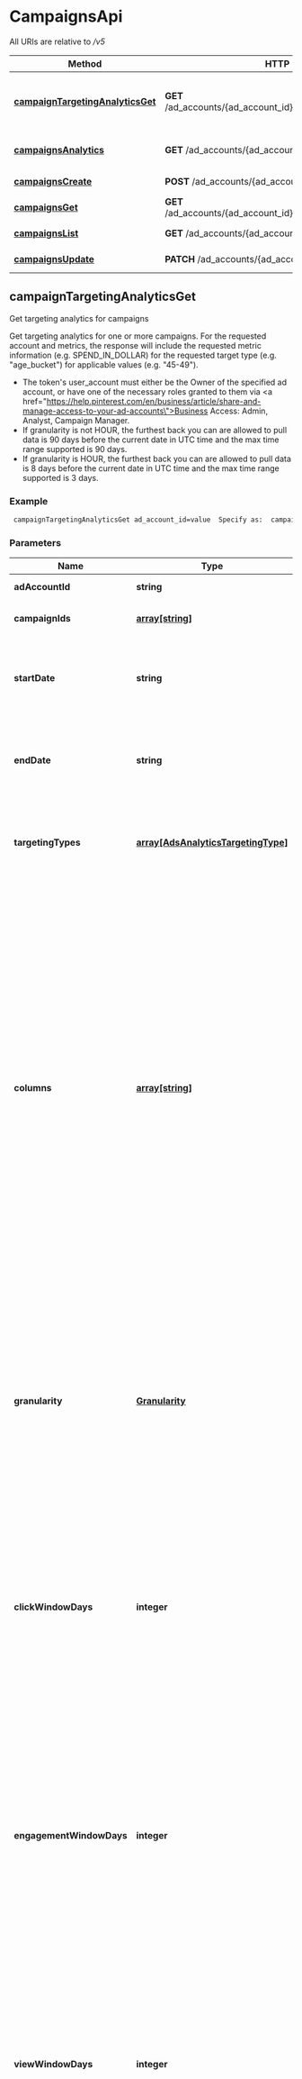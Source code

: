 # CampaignsApi

All URIs are relative to */v5*

Method | HTTP request | Description
------------- | ------------- | -------------
[**campaignTargetingAnalyticsGet**](CampaignsApi.md#campaignTargetingAnalyticsGet) | **GET** /ad_accounts/{ad_account_id}/campaigns/targeting_analytics | Get targeting analytics for campaigns
[**campaignsAnalytics**](CampaignsApi.md#campaignsAnalytics) | **GET** /ad_accounts/{ad_account_id}/campaigns/analytics | Get campaign analytics
[**campaignsCreate**](CampaignsApi.md#campaignsCreate) | **POST** /ad_accounts/{ad_account_id}/campaigns | Create campaigns
[**campaignsGet**](CampaignsApi.md#campaignsGet) | **GET** /ad_accounts/{ad_account_id}/campaigns/{campaign_id} | Get campaign
[**campaignsList**](CampaignsApi.md#campaignsList) | **GET** /ad_accounts/{ad_account_id}/campaigns | List campaigns
[**campaignsUpdate**](CampaignsApi.md#campaignsUpdate) | **PATCH** /ad_accounts/{ad_account_id}/campaigns | Update campaigns



## campaignTargetingAnalyticsGet

Get targeting analytics for campaigns

Get targeting analytics for one or more campaigns.
For the requested account and metrics, the response will include the requested metric information
(e.g. SPEND_IN_DOLLAR) for the requested target type (e.g. \"age_bucket\") for applicable values (e.g. \"45-49\"). <p/>
- The token's user_account must either be the Owner of the specified ad account, or have one
of the necessary roles granted to them via
<a href=\"https://help.pinterest.com/en/business/article/share-and-manage-access-to-your-ad-accounts\">Business Access</a>: Admin, Analyst, Campaign Manager.
- If granularity is not HOUR, the furthest back you can are allowed to pull data is 90 days before the current date in UTC time and the max time range supported is 90 days.
- If granularity is HOUR, the furthest back you can are allowed to pull data is 8 days before the current date in UTC time and the max time range supported is 3 days.

### Example

```bash
 campaignTargetingAnalyticsGet ad_account_id=value  Specify as:  campaign_ids=value1 campaign_ids=value2 campaign_ids=...  start_date=value  end_date=value  Specify as:  targeting_types="value1,value2,..."  Specify as:  columns="value1,value2,..."  granularity=value  click_window_days=value  engagement_window_days=value  view_window_days=value  conversion_report_time=value  attribution_types=value
```

### Parameters


Name | Type | Description  | Notes
------------- | ------------- | ------------- | -------------
 **adAccountId** | **string** | Unique identifier of an ad account. | [default to null]
 **campaignIds** | [**array[string]**](string.md) | List of Campaign Ids to use to filter the results. | [default to null]
 **startDate** | **string** | Metric report start date (UTC). Format: YYYY-MM-DD. Cannot be more than 90 days back from today. | [default to null]
 **endDate** | **string** | Metric report end date (UTC). Format: YYYY-MM-DD. Cannot be more than 90 days past start_date. | [default to null]
 **targetingTypes** | [**array[AdsAnalyticsTargetingType]**](AdsAnalyticsTargetingType.md) | Targeting type breakdowns for the report. The reporting per targeting type <br> is independent from each other. | [default to null]
 **columns** | [**array[string]**](string.md) | Columns to retrieve, encoded as a comma-separated string. **NOTE**: Any metrics defined as MICRO_DOLLARS returns a value based on the advertiser profile's currency field. For USD,($1/1,000,000, or $0.000001 - one one-ten-thousandth of a cent). it's microdollars. Otherwise, it's in microunits of the advertiser's currency.<br/>For example, if the advertiser's currency is GBP (British pound sterling), all MICRO_DOLLARS fields will be in GBP microunits (1/1,000,000 British pound).<br/>If a column has no value, it may not be returned | [default to null]
 **granularity** | [**Granularity**](.md) | TOTAL - metrics are aggregated over the specified date range.<br> DAY - metrics are broken down daily.<br> HOUR - metrics are broken down hourly.<br>WEEKLY - metrics are broken down weekly.<br>MONTHLY - metrics are broken down monthly | [default to null]
 **clickWindowDays** | **integer** | Number of days to use as the conversion attribution window for a pin click action. Applies to Pinterest Tag conversion metrics. Prior conversion tags use their defined attribution windows. If not specified, defaults to '30' days. | [optional] [default to 30]
 **engagementWindowDays** | **integer** | Number of days to use as the conversion attribution window for an engagement action. Engagements include saves, closeups, link clicks, and carousel card swipes. Applies to Pinterest Tag conversion metrics. Prior conversion tags use their defined attribution windows. If not specified, defaults to '30' days. | [optional] [default to 30]
 **viewWindowDays** | **integer** | Number of days to use as the conversion attribution window for a view action. Applies to Pinterest Tag conversion metrics. Prior conversion tags use their defined attribution windows. If not specified, defaults to '1' day. | [optional] [default to 1]
 **conversionReportTime** | **string** | The date by which the conversion metrics returned from this endpoint will be reported. There are two dates associated with a conversion event: the date that the user interacted with the ad, and the date that the user completed a conversion event. | [optional] [default to TIME_OF_AD_ACTION]
 **attributionTypes** | [**ConversionReportAttributionType**](.md) | List of types of attribution for the conversion report | [optional] [default to null]

### Return type

[**MetricsResponse**](MetricsResponse.md)

### Authorization

[pinterest_oauth2](../README.md#pinterest_oauth2)

### HTTP request headers

- **Content-Type**: Not Applicable
- **Accept**: application/json

[[Back to top]](#) [[Back to API list]](../README.md#documentation-for-api-endpoints) [[Back to Model list]](../README.md#documentation-for-models) [[Back to README]](../README.md)


## campaignsAnalytics

Get campaign analytics

Get analytics for the specified campaigns in the specified <code>ad_account_id</code>, filtered by the specified options.
- The token's user_account must either be the Owner of the specified ad account, or have one of the necessary roles granted to them via <a href=\"https://help.pinterest.com/en/business/article/share-and-manage-access-to-your-ad-accounts\">Business Access</a>: Admin, Analyst, Campaign Manager.
- If granularity is not HOUR, the furthest back you can are allowed to pull data is 90 days before the current date in UTC time and the max time range supported is 90 days.
- If granularity is HOUR, the furthest back you can are allowed to pull data is 8 days before the current date in UTC time and the max time range supported is 3 days.

### Example

```bash
 campaignsAnalytics ad_account_id=value  start_date=value  end_date=value  Specify as:  campaign_ids=value1 campaign_ids=value2 campaign_ids=...  Specify as:  columns="value1,value2,..."  granularity=value  click_window_days=value  engagement_window_days=value  view_window_days=value  conversion_report_time=value
```

### Parameters


Name | Type | Description  | Notes
------------- | ------------- | ------------- | -------------
 **adAccountId** | **string** | Unique identifier of an ad account. | [default to null]
 **startDate** | **string** | Metric report start date (UTC). Format: YYYY-MM-DD. Cannot be more than 90 days back from today. | [default to null]
 **endDate** | **string** | Metric report end date (UTC). Format: YYYY-MM-DD. Cannot be more than 90 days past start_date. | [default to null]
 **campaignIds** | [**array[string]**](string.md) | List of Campaign Ids to use to filter the results. | [default to null]
 **columns** | [**array[string]**](string.md) | Columns to retrieve, encoded as a comma-separated string. **NOTE**: Any metrics defined as MICRO_DOLLARS returns a value based on the advertiser profile's currency field. For USD,($1/1,000,000, or $0.000001 - one one-ten-thousandth of a cent). it's microdollars. Otherwise, it's in microunits of the advertiser's currency.<br/>For example, if the advertiser's currency is GBP (British pound sterling), all MICRO_DOLLARS fields will be in GBP microunits (1/1,000,000 British pound).<br/>If a column has no value, it may not be returned | [default to null]
 **granularity** | [**Granularity**](.md) | TOTAL - metrics are aggregated over the specified date range.<br> DAY - metrics are broken down daily.<br> HOUR - metrics are broken down hourly.<br>WEEKLY - metrics are broken down weekly.<br>MONTHLY - metrics are broken down monthly | [default to null]
 **clickWindowDays** | **integer** | Number of days to use as the conversion attribution window for a pin click action. Applies to Pinterest Tag conversion metrics. Prior conversion tags use their defined attribution windows. If not specified, defaults to '30' days. | [optional] [default to 30]
 **engagementWindowDays** | **integer** | Number of days to use as the conversion attribution window for an engagement action. Engagements include saves, closeups, link clicks, and carousel card swipes. Applies to Pinterest Tag conversion metrics. Prior conversion tags use their defined attribution windows. If not specified, defaults to '30' days. | [optional] [default to 30]
 **viewWindowDays** | **integer** | Number of days to use as the conversion attribution window for a view action. Applies to Pinterest Tag conversion metrics. Prior conversion tags use their defined attribution windows. If not specified, defaults to '1' day. | [optional] [default to 1]
 **conversionReportTime** | **string** | The date by which the conversion metrics returned from this endpoint will be reported. There are two dates associated with a conversion event: the date that the user interacted with the ad, and the date that the user completed a conversion event. | [optional] [default to TIME_OF_AD_ACTION]

### Return type

[**array[CampaignsAnalyticsResponseInner]**](CampaignsAnalyticsResponseInner.md)

### Authorization

[pinterest_oauth2](../README.md#pinterest_oauth2)

### HTTP request headers

- **Content-Type**: Not Applicable
- **Accept**: application/json

[[Back to top]](#) [[Back to API list]](../README.md#documentation-for-api-endpoints) [[Back to Model list]](../README.md#documentation-for-models) [[Back to README]](../README.md)


## campaignsCreate

Create campaigns

Create multiple new campaigns. Every campaign has its own campaign_id and houses one or more ad groups, which contain one or more ads.
For more, see <a href=\"https://help.pinterest.com/en/business/article/set-up-your-campaign/\">Set up your campaign</a>. <p/>
<strong>Note:</strong>
- The values for 'lifetime_spend_cap' and 'daily_spend_cap' are microcurrency amounts based on the currency field set in the advertiser's profile. (e.g. USD) <p/>
<p>Microcurrency is used to track very small transactions, based on the currency set in the advertiser’s profile.</p>
<p>A microcurrency unit is 10^(-6) of the standard unit of currency selected in the advertiser’s profile.</p>
<p><strong>Equivalency equations</strong>, using dollars as an example currency:</p>
<ul>
  <li>$1 = 1,000,000 microdollars</li>
  <li>1 microdollar = $0.000001 </li>
</ul>
<p><strong>To convert between currency and microcurrency</strong>, using dollars as an example currency:</p>
<ul>
  <li>To convert dollars to microdollars, mutiply dollars by 1,000,000</li>
  <li>To convert microdollars to dollars, divide microdollars by 1,000,000</li>
</ul>

### Example

```bash
 campaignsCreate ad_account_id=value
```

### Parameters


Name | Type | Description  | Notes
------------- | ------------- | ------------- | -------------
 **adAccountId** | **string** | Unique identifier of an ad account. | [default to null]
 **campaignCreateRequest** | [**array[CampaignCreateRequest]**](CampaignCreateRequest.md) | Array of campaigns. |

### Return type

[**CampaignCreateResponse**](CampaignCreateResponse.md)

### Authorization

[pinterest_oauth2](../README.md#pinterest_oauth2)

### HTTP request headers

- **Content-Type**: application/json
- **Accept**: application/json

[[Back to top]](#) [[Back to API list]](../README.md#documentation-for-api-endpoints) [[Back to Model list]](../README.md#documentation-for-models) [[Back to README]](../README.md)


## campaignsGet

Get campaign

Get a specific campaign given the campaign ID.

### Example

```bash
 campaignsGet ad_account_id=value campaign_id=value
```

### Parameters


Name | Type | Description  | Notes
------------- | ------------- | ------------- | -------------
 **adAccountId** | **string** | Unique identifier of an ad account. | [default to null]
 **campaignId** | **string** | Campaign ID, must be associated with the ad account ID provided in the path. | [default to null]

### Return type

[**CampaignResponse**](CampaignResponse.md)

### Authorization

[pinterest_oauth2](../README.md#pinterest_oauth2)

### HTTP request headers

- **Content-Type**: Not Applicable
- **Accept**: application/json

[[Back to top]](#) [[Back to API list]](../README.md#documentation-for-api-endpoints) [[Back to Model list]](../README.md#documentation-for-models) [[Back to README]](../README.md)


## campaignsList

List campaigns

Get a list of the campaigns in the specified <code>ad_account_id</code>, filtered by the specified options.
- The token's user_account must either be the Owner of the specified ad account, or have one of the necessary roles granted to them via <a href=\"https://help.pinterest.com/en/business/article/share-and-manage-access-to-your-ad-accounts\">Business Access</a>: Admin, Analyst, Campaign Manager.

### Example

```bash
 campaignsList ad_account_id=value  Specify as:  campaign_ids=value1 campaign_ids=value2 campaign_ids=...  Specify as:  entity_statuses=value1 entity_statuses=value2 entity_statuses=...  page_size=value  order=value  bookmark=value
```

### Parameters


Name | Type | Description  | Notes
------------- | ------------- | ------------- | -------------
 **adAccountId** | **string** | Unique identifier of an ad account. | [default to null]
 **campaignIds** | [**array[string]**](string.md) | List of Campaign Ids to use to filter the results. | [optional] [default to null]
 **entityStatuses** | [**array[string]**](string.md) | Entity status | [optional] [default to [&quot;ACTIVE&quot;,&quot;PAUSED&quot;]]
 **pageSize** | **integer** | Maximum number of items to include in a single page of the response. See documentation on <a href='/docs/getting-started/pagination/'>Pagination</a> for more information. | [optional] [default to 25]
 **order** | **string** | The order in which to sort the items returned: “ASCENDING” or “DESCENDING”
by ID. Note that higher-value IDs are associated with more-recently added
items. | [optional] [default to null]
 **bookmark** | **string** | Cursor used to fetch the next page of items | [optional] [default to null]

### Return type

[**CampaignsList200Response**](CampaignsList200Response.md)

### Authorization

[pinterest_oauth2](../README.md#pinterest_oauth2)

### HTTP request headers

- **Content-Type**: Not Applicable
- **Accept**: application/json

[[Back to top]](#) [[Back to API list]](../README.md#documentation-for-api-endpoints) [[Back to Model list]](../README.md#documentation-for-models) [[Back to README]](../README.md)


## campaignsUpdate

Update campaigns

Update multiple ad campaigns based on campaign_ids. <p/>
<strong>Note:</strong><p/>
- <p>The values for 'lifetime_spend_cap' and 'daily_spend_cap' are microcurrency amounts based on the currency field set in the advertiser's profile. (e.g. USD) <p/>
<p>Microcurrency is used to track very small transactions, based on the currency set in the advertiser’s profile.</p>
<p>A microcurrency unit is 10^(-6) of the standard unit of currency selected in the advertiser’s profile.</p>
<p><strong>Equivalency equations</strong>, using dollars as an example currency:</p>
<ul>
  <li>$1 = 1,000,000 microdollars</li>
  <li>1 microdollar = $0.000001 </li>
</ul>
<p><strong>To convert between currency and microcurrency</strong>, using dollars as an example currency:</p>
<ul>
  <li>To convert dollars to microdollars, mutiply dollars by 1,000,000</li>
  <li>To convert microdollars to dollars, divide microdollars by 1,000,000</li>
</ul>

### Example

```bash
 campaignsUpdate ad_account_id=value
```

### Parameters


Name | Type | Description  | Notes
------------- | ------------- | ------------- | -------------
 **adAccountId** | **string** | Unique identifier of an ad account. | [default to null]
 **campaignUpdateRequest** | [**array[CampaignUpdateRequest]**](CampaignUpdateRequest.md) | Array of campaigns. |

### Return type

[**CampaignUpdateResponse**](CampaignUpdateResponse.md)

### Authorization

[pinterest_oauth2](../README.md#pinterest_oauth2)

### HTTP request headers

- **Content-Type**: application/json
- **Accept**: application/json

[[Back to top]](#) [[Back to API list]](../README.md#documentation-for-api-endpoints) [[Back to Model list]](../README.md#documentation-for-models) [[Back to README]](../README.md)

